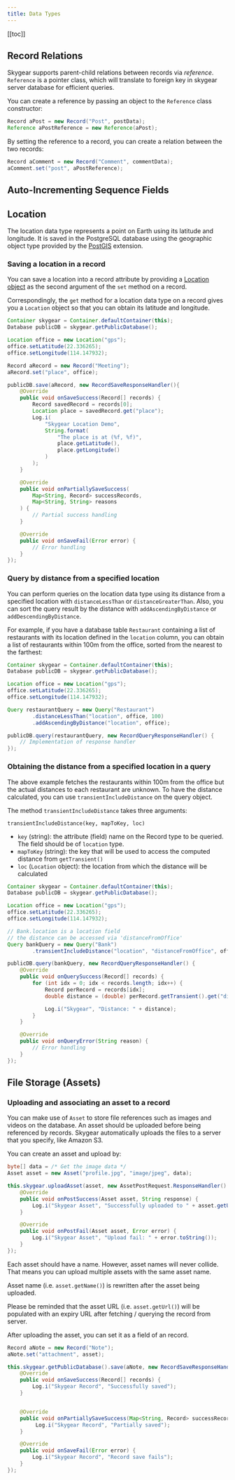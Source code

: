 ```yaml
---
title: Data Types
---
```


[[toc]]


## Record Relations

Skygear supports parent-child relations between records via _reference_.
`Reference` is a pointer class, which will translate to foreign key in
skygear server database for efficient queries.

You can create a reference by passing an object to the `Reference` class
constructor:

```java
Record aPost = new Record("Post", postData);
Reference aPostReference = new Reference(aPost);
```

By setting the reference to a record, you can create a relation between
the two records:

```java
Record aComment = new Record("Comment", commentData);
aComment.set("post", aPostReference);

```


## Auto-Incrementing Sequence Fields

## Location

The location data type represents a point on Earth using
its latitude and longitude. It is saved in the PostgreSQL database using
the geographic object type provided by the
[PostGIS][postgis] extension.

### Saving a location in a record

You can save a location into a record attribute by providing a
[Location object][android-location]
as the second argument of the `set` method on a record.

Correspondingly, the `get` method for a location data type on a record
gives you a `Location` object so that you can obtain its latitude and longitude.

```java
Container skygear = Container.defaultContainer(this);
Database publicDB = skygear.getPublicDatabase();

Location office = new Location("gps");
office.setLatitude(22.336265);
office.setLongitude(114.147932);

Record aRecord = new Record("Meeting");
aRecord.set("place", office);

publicDB.save(aRecord, new RecordSaveResponseHandler(){
    @Override
    public void onSaveSuccess(Record[] records) {
        Record savedRecord = records[0];
        Location place = savedRecord.get("place");
        Log.i(
            "Skygear Location Demo",
            String.format(
                "The place is at (%f, %f)",
                place.getLatitude(),
                place.getLongitude()
            )
        );
    }

    @Override
    public void onPartiallySaveSuccess(
        Map<String, Record> successRecords,
        Map<String, String> reasons
    ) {
        // Partial success handling
    }

    @Override
    public void onSaveFail(Error error) {
        // Error handling
    }
});
```

### Query by distance from a specified location

You can perform queries on the location data type using its distance from
a specified location with `distanceLessThan` or `distanceGreaterThan`.
Also, you can sort the query result by the distance with
`addAscendingByDistance` or `addDescendingByDistance`.

For example, if you have a database table `Restaurant` containing a
list of restaurants with its location defined in the `location` column,
you can obtain a list of restaurants within 100m from the office,
sorted from the nearest to the farthest:

```java
Container skygear = Container.defaultContainer(this);
Database publicDB = skygear.getPublicDatabase();

Location office = new Location("gps");
office.setLatitude(22.336265);
office.setLongitude(114.147932);

Query restaurantQuery = new Query("Restaurant")
        .distanceLessThan("location", office, 100)
        .addAscendingByDistance("location", office);

publicDB.query(restaurantQuery, new RecordQueryResponseHandler() {
    // Implementation of response handler
});
```

### Obtaining the distance from a specified location in a query

The above example fetches the restaurants within 100m from the office
but the actual distances to each restaurant are unknown.
To have the distance calculated, you can use `transientIncludeDistance`
on the query object.

The method `transientIncludeDistance` takes three arguments:

```
transientIncludeDistance(key, mapToKey, loc)
```

- `key` (string): the attribute (field) name on the Record type to be queried.
  The field should be of `location` type.
- `mapToKey` (string): the key that will be used to access the computed
  distance from `getTransient()`
- `loc` (`Location` object): the location from which the distance will be
  calculated

```java
Container skygear = Container.defaultContainer(this);
Database publicDB = skygear.getPublicDatabase();

Location office = new Location("gps");
office.setLatitude(22.336265);
office.setLongitude(114.147932);

// Bank.location is a location field
// the distance can be accessed via 'distanceFromOffice'
Query bankQuery = new Query("Bank")
        .transientIncludeDistance("location", "distanceFromOffice", office);

publicDB.query(bankQuery, new RecordQueryResponseHandler() {
    @Override
    public void onQuerySuccess(Record[] records) {
        for (int idx = 0; idx < records.length; idx++) {
            Record perRecord = records[idx];
            double distance = (double) perRecord.getTransient().get("distance");

            Log.i("Skygear", "Distance: " + distance);
        }
    }

    @Override
    public void onQueryError(String reason) {
        // Error handling
    }
});
```

## File Storage (Assets)

### Uploading and associating an asset to a record

You can make use of `Asset` to store file references such as images and videos on the database. An asset should be uploaded before being referenced by records.
Skygear automatically uploads the files to a server that you specify, like Amazon S3.

You can create an asset and upload by:

```java
byte[] data = /* Get the image data */
Asset asset = new Asset("profile.jpg", "image/jpeg", data);

this.skygear.uploadAsset(asset, new AssetPostRequest.ResponseHandler() {
    @Override
    public void onPostSuccess(Asset asset, String response) {
        Log.i("Skygear Asset", "Successfully uploaded to " + asset.getUrl());
    }

    @Override
    public void onPostFail(Asset asset, Error error) {
        Log.i("Skygear Asset", "Upload fail: " + error.toString());
    }
});
```

Each asset should have a name. However, asset names will never collide.
That means you can upload multiple assets with the same asset name.

Asset name (i.e. `asset.getName()`) is rewritten after the asset being uploaded.

Please be reminded that the asset URL (i.e. `asset.getUrl()`) will be populated
with an expiry URL after fetching / querying the record from server.

After uploading the asset, you can set it as a field of an record.

```java
Record aNote = new Record("Note");
aNote.set("attachment", asset);

this.skygear.getPublicDatabase().save(aNote, new RecordSaveResponseHandler(){
    @Override
    public void onSaveSuccess(Record[] records) {
        Log.i("Skygear Record", "Successfully saved");
    }


    @Override
    public void onPartiallySaveSuccess(Map<String, Record> successRecords, Map<String, Error> errors) {
         Log.i("Skygear Record", "Partially saved");
    }

    @Override
    public void onSaveFail(Error error) {
        Log.i("Skygear Record", "Record save fails");
    }
});
```

[postgis]: http://postgis.net/
[android-location]: https://developer.android.com/reference/android/location/Location.html
